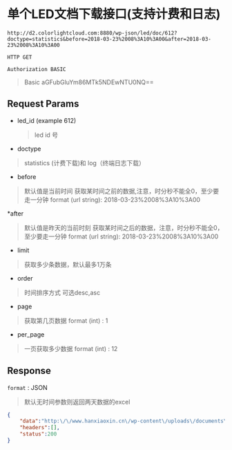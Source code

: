 单个LED文档下载接口(支持计费和日志)
===

	http://d2.colorlightcloud.com:8880/wp-json/led/doc/612?doctype=statistics&before=2018-03-23%2008%3A10%3A00&after=2018-03-23%2008%3A10%3A00

`HTTP GET`

`Authorization BASIC`

> Basic aGFubGluYm86MTk5NDEwNTU0NQ==


## Request Params

* led_id (example 612)

  > led id 号

* doctype

> statistics (计费下载)和  log（终端日志下载）

* before 

> 默认值是当前时间
> 获取某时间之前的数据,注意，时分秒不能全0，至少要走一分钟
> format (url string): 2018-03-23%2008%3A10%3A00

*after 

> 默认值是昨天的当前时刻
> 获取某时间之后的数据，注意，时分秒不能全0，至少要走一分钟
> format (url string): 2018-03-23%2008%3A10%3A00

* limit 

> 获取多少条数据，默认最多1万条

* order
> 时间排序方式
> 可选desc,asc

* page 
> 获取第几页数据
> format (int) : 1

* per_page 
> 一页获取多少数据
> format (int) : 12

## Response

`format` : JSON

> 默认无时间参数则返回两天数据的excel

```json
{
	"data":"http:\/\/www.hanxiaoxin.cn\/wp-content\/uploads\/documents\/statistic_led13_2018-04-28.xlsx",
	"headers":[],
	"status":200
}
```


